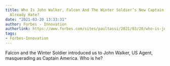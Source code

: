 ```yaml
---
title: Who Is John Walker, Falcon And The Winter Soldier’s New Captain America You
  Already Hate?
date: "2021-03-20 13:33:31"
author: Forbes - Innovation
authorlink: https://www.forbes.com/sites/paultassi/2021/03/20/who-is-john-walker-falcon-and-the-winter-soldiers-new-captain-america-you-already-hate/
tags:
- Forbes-Innovation
---
```

Falcon and the Winter Soldier introduced us to John Walker, US Agent, masquerading as Captain America. Who is he?